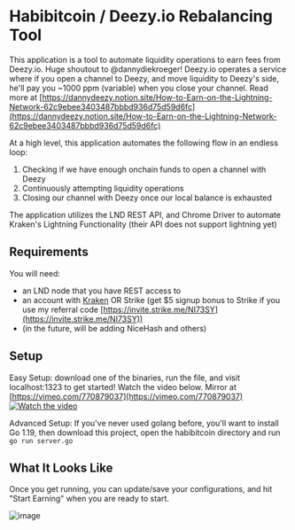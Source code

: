 
# Habibitcoin / Deezy.io Rebalancing Tool

This application is a tool to automate liquidity operations to earn fees from Deezy.io. Huge shoutout to @dannydiekroeger! Deezy.io operates a service where if you open a channel to Deezy, and move liquidity to Deezy's side, he'll pay you ~1000 ppm (variable) when you close your channel. Read more at [https://dannydeezy.notion.site/How-to-Earn-on-the-Lightning-Network-62c9ebee3403487bbbd936d75d59d6fc](https://dannydeezy.notion.site/How-to-Earn-on-the-Lightning-Network-62c9ebee3403487bbbd936d75d59d6fc)

At a high level, this application automates the following flow in an endless loop:
1. Checking if we have enough onchain funds to open a channel with Deezy
2. Continuously attempting liquidity operations
3. Closing our channel with Deezy once our local balance is exhausted

The application utilizes the LND REST API, and Chrome Driver to automate Kraken's Lightning Functionality (their API does not support lightning yet)

## Requirements
You will need:
- an LND node that you have REST access to
- an account with [Kraken](https://kraken.app.link/f1qONfjA4tb) OR Strike (get $5 signup bonus to Strike if you use my referral code [https://invite.strike.me/NI73SY](https://invite.strike.me/NI73SY))
- (in the future, will be adding NiceHash and others)

## Setup
Easy Setup: download one of the binaries, run the file, and visit localhost:1323 to get started! Watch the video below.
Mirror at [https://vimeo.com/770879037](https://vimeo.com/770879037)
[![Watch the video](https://i.imgur.com/YX7uPMi.png)](https://www.youtube.com/watch?v=5jpLN6EskDw)



Advanced Setup: If you've never used golang before, you'll want to install Go 1.19, then download this project, open the habibitcoin directory and run `go run server.go`

## What It Looks Like
Once you get running, you can update/save your configurations, and hit "Start Earning" when you are ready to start.

![image](https://user-images.githubusercontent.com/114780316/195450982-0f3a4e8a-e7f8-4b31-b4ea-0ccbcb89b9c3.png)

